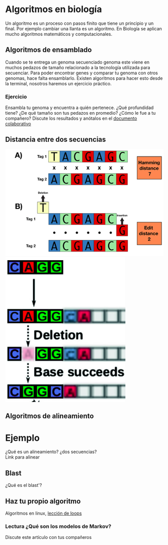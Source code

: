 
# Algoritmos en biología  
Un algoritmo es un proceso con pasos finito que tiene un principio y un final. Por ejemplo cambiar una llanta es un algoritmo. En Biología se aplican mucho algoritmos matemáticos y computacionales.  

## Algoritmos de ensamblado  
Cuando se te entrega un genoma secuenciado genoma este viene en muchos pedazos de tamaño relacionado a la tecnología utilizada para secuenciar. Para poder encontrar genes y comparar tu genoma con otros genomas, hace falta ensamblarlo. Existen algoritmos para hacer esto desde la terminal, nosotros haremos un ejercicio práctico.   

### Ejercicio  
Ensambla tu genoma y encuentra a quién pertenece. ¿Qué profundidad tiene? ¿De qué tamaño son tus pedazos en promedio? ¿Cómo le fue a tu compañero?  Discute los resultados y anótalos en el [documento colaborativo ](https://etherpad.net/p/compbio)  

## Distancia entre dos secuencias  
![dis1](distanciaH1.png)  
![dis2](dist2.png)  
## Algoritmos de alineamiento    
# Ejemplo 
¿Qué es un alineamiento?
¿dos secuencias?  
Link para alinear  

## Blast  
¿Qué es el blast'?

## Haz tu propio algoritmo  
Algoritmos en linux, [lección de loops]()  

### Lectura ¿Qué son los modelos de Markov?  
Discute este artículo con tus compañeros  
